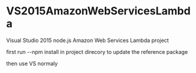 # VS2015AmazonWebServicesLambda
Visual Studio 2015 node.js Amazon Web Services Lambda project


first run 
--npm install 
in project direcory to update the reference package
 
then use VS normaly

